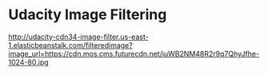 # Udacity Image Filtering

http://udacity-cdn34-image-filter.us-east-1.elasticbeanstalk.com/filteredimage?image_url=https://cdn.mos.cms.futurecdn.net/iuWB2NM48R2r9q7QhyJfhe-1024-80.jpg
